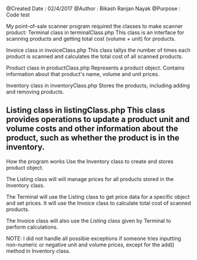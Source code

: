 @Created Date	:	02/4/2017
@Author		:	Bikash Ranjan Nayak
@Purpose	:	Code test

My point-of-sale scanner program required the classes to make scanner product:
Terminal class in terminalClass.php
This class is an interface for scanning products and getting total cost (volume + unit) for products.

Invoice class in invoiceClass.php
This class tallys the number of times each product is scanned and calculates the total cost of all scanned products.

Product class in productClass.php
Represents a product object. Contains information about that product's name, volume and unit prices.

Inventory class in inventoryClass.php
Stores the products, including adding and removing products.

Listing class in listingClass.php
This class provides operations to update a product unit and volume costs and other information about the product, such
as whether the product is in the inventory.
---
How the program works
Use the Inventory class to create and stores product object.

The Listing class will will manage prices for all products stored in the Inventory class.

The Terminal will use the Listing class to get price data for a specific object and set prices. It will
use the Invoice class to calculate total cost of scanned products.
 
The Invoice class will also use the Listing class given by Terminal to perform calculations.

NOTE:
I did not handle all possibie exceptions if someone tries inputting non-numeric or negative unit and volume prices, except for the add() method in Inventory class.  